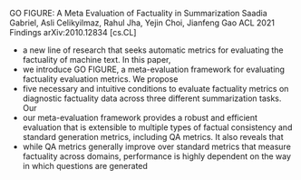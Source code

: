 GO FIGURE: A Meta Evaluation of Factuality in Summarization
Saadia Gabriel, Asli Celikyilmaz, Rahul Jha, Yejin Choi, Jianfeng Gao
ACL 2021 Findings arXiv:2010.12834 [cs.CL]

* a new line of research that seeks automatic metrics for evaluating the
  factuality of machine text. In this paper,
* we introduce GO FIGURE, a meta-evaluation framework for evaluating factuality
  evaluation metrics. We propose
* five necessary and intuitive conditions to evaluate factuality metrics on
  diagnostic factuality data across three different summarization tasks. Our
* our meta-evaluation framework provides a robust and efficient evaluation that
  is extensible to multiple types of factual consistency and standard generation
  metrics, including QA metrics. It also reveals that
* while QA metrics generally improve over standard metrics that measure
  factuality across domains, performance is highly dependent on the way in which
  questions are generated
